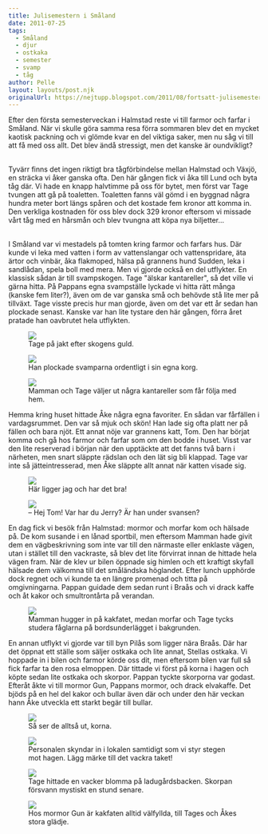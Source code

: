 ```yaml
---
title: Julisemestern i Småland
date: 2011-07-25
tags: 
  - Småland
  - djur
  - ostkaka
  - semester
  - svamp
  - tåg	
author: Pelle
layout: layouts/post.njk
originalUrl: https://nejtupp.blogspot.com/2011/08/fortsatt-julisemester-i-smaland.html
---
```


Efter den första semesterveckan i Halmstad reste vi till farmor och farfar i Småland. När vi skulle göra samma resa förra sommaren blev det en mycket kaotisk packning och vi glömde kvar en del viktiga saker, men nu såg vi till att få med oss allt. Det blev ändå stressigt, men det kanske är oundvikligt?
<br><br>

Tyvärr finns det ingen riktigt bra tågförbindelse mellan Halmstad och Växjö, en sträcka vi åker ganska ofta. Den här gången fick vi åka till Lund och byta tåg där. Vi hade en knapp halvtimme på oss för bytet, men först var Tage tvungen att gå på toaletten. Toaletten fanns väl gömd i en byggnad några hundra meter bort längs spåren och det kostade fem kronor att komma in. Den verkliga kostnaden för oss blev dock 329 kronor eftersom vi missade vårt tåg med en hårsmån och blev tvungna att köpa nya biljetter...
<br><br>

I Småland var vi mestadels på tomten kring farmor och farfars hus. Där kunde vi leka med vatten i form av vattenslangar och vattenspridare, äta ärtor och vinbär, åka flakmoped, hälsa på grannens hund Sudden, leka i sandlådan, spela boll med mera. Men vi gjorde också en del utflykter. En klassisk sådan är till svampskogen. Tage "älskar kantareller", så det ville vi gärna hitta. På Pappans egna svampställe lyckade vi hitta rätt många (kanske fem liter?), även om de var ganska små och behövde stå lite mer på tillväxt. Tage visste precis hur man gjorde, även om det var ett år sedan han plockade senast. Kanske var han lite tystare den här gången, förra året pratade han oavbrutet hela utflykten.


<figure>
	<img src="../../../img/2011/07/Pyrtet+-+Svampplockning-_MG_1315.jpg">
	<figcaption>Tage på jakt efter skogens guld.</figcaption>
</figure>

<figure>
	<img src="../../../img/2011/07/Pyrtet+-+Svampplockning-_MG_1319.jpg">
	<figcaption>Han plockade svamparna ordentligt i sin egna korg.</figcaption>
</figure>

<figure>
	<img src="../../../img/2011/07/Pyrtet+-+Svampplockning-_MG_1327.jpg">
	<figcaption>Mamman och Tage väljer ut några kantareller som får följa med hem.</figcaption>
</figure>

Hemma kring huset hittade Åke några egna favoriter. En sådan var fårfällen i vardagsrummet. Den var så mjuk och skön! Han lade sig ofta platt ner på fällen och bara njöt. Ett annat nöje var grannens katt, Tom. Den har börjat komma och gå hos farmor och farfar som om den bodde i huset. Visst var den lite reserverad i början när den upptäckte att det fanns två barn i närheten, men snart släppte rädslan och den lät sig bli klappad. Tage var inte så jätteintresserad, men Åke släppte allt annat när katten visade sig.

<figure>
	<img src="../../../img/2011/07/Pyrtet+-+Blandat-_MG_1334.jpg">
	<figcaption>Här ligger jag och har det bra!</figcaption>
</figure>

<figure>
	<img src="../../../img/2011/07/Pyrtet+-+Blandat-_MG_1471.jpg">
	<figcaption>– Hej Tom! Var har du Jerry? Är han under svansen?</figcaption>
</figure>

En dag fick vi besök från Halmstad: mormor och morfar kom och hälsade på. De kom susande i en lånad sportbil, men eftersom Mamman hade givit dem en vägbeskrivning som inte var till den närmaste eller enklaste vägen, utan i stället till den vackraste, så blev det lite förvirrat innan de hittade hela vägen fram. När de klev ur bilen öppnade sig himlen och ett kraftigt skyfall hälsade dem välkomna till det småländska höglandet. Efter lunch upphörde dock regnet och vi kunde ta en längre promenad och titta på omgivningarna. Pappan guidade dem sedan runt i Braås och vi drack kaffe och åt kakor och smultrontårta på verandan.


<figure>
	<img src="../../../img/2011/07/Pyrtet+-+Blandat-_MG_1350.jpg">
	<figcaption>Mamman hugger in på kakfatet, medan morfar och Tage tycks studera fåglarna på bordsunderlägget i bakgrunden.</figcaption>
</figure>

En annan utflykt vi gjorde var till byn Pilås som ligger nära Braås. Där har det öppnat ett ställe som säljer ostkaka och lite annat, Stellas ostkaka. Vi hoppade in i bilen och farmor körde oss dit, men eftersom bilen var full så fick farfar ta den rosa elmoppen. Där tittade vi först på korna i hagen och köpte sedan lite ostkaka och skorpor. Pappan tyckte skorporna var godast. Efteråt åkte vi till mormor Gun, Pappans mormor, och drack elvakaffe. Det bjöds på en hel del kakor och bullar även där och under den här veckan hann Åke utveckla ett starkt begär till bullar.

<figure>
	<img src="../../../img/2011/07/Pyrtet+-+Pila%25CC%258As-_MG_1365.jpg">
	<figcaption>Så ser de alltså ut, korna.</figcaption>
</figure>

<figure>
	<img src="../../../img/2011/07/Pyrtet+-+Pila%25CC%258As-_MG_1364.jpg">
	<figcaption>Personalen skyndar in i lokalen samtidigt som vi styr stegen mot hagen. Lägg märke till det vackra taket!</figcaption>
</figure>

<figure>
	<img src="../../../img/2011/07/Pyrtet+-+Pila%25CC%258As-_MG_1380.jpg">
	<figcaption>Tage hittade en vacker blomma på ladugårdsbacken. Skorpan försvann mystiskt en stund senare.</figcaption>
</figure>

<figure>
	<img src="../../../img/2011/07/Pyrtet+-+Blandat-_MG_1387.jpg">
	<figcaption>Hos mormor Gun är kakfaten alltid välfyllda, till Tages och Åkes stora glädje.</figcaption>
</figure>
